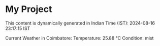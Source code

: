 # My Project

This content is dynamically generated in Indian Time (IST): 2024-08-16 23:17:15 IST


Current Weather in Coimbatore:
Temperature: 25.88 °C
Condition: mist
